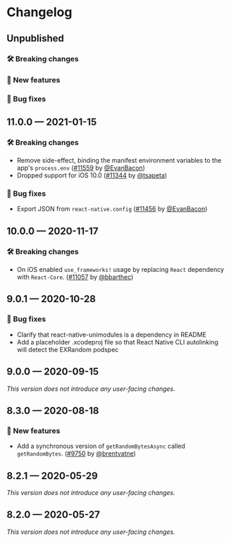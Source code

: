 # Changelog

## Unpublished

### 🛠 Breaking changes

### 🎉 New features

### 🐛 Bug fixes

## 11.0.0 — 2021-01-15

### 🛠 Breaking changes

- Remove side-effect, binding the manifest environment variables to the app's `process.env` ([#11559](https://github.com/expo/expo/pull/11559) by [@EvanBacon](https://github.com/EvanBacon))
- Dropped support for iOS 10.0 ([#11344](https://github.com/expo/expo/pull/11344) by [@tsapeta](https://github.com/tsapeta))

### 🐛 Bug fixes

- Export JSON from `react-native.config` ([#11456](https://github.com/expo/expo/pull/11456) by [@EvanBacon](https://github.com/EvanBacon))

## 10.0.0 — 2020-11-17

### 🛠 Breaking changes

- On iOS enabled `use_frameworks!` usage by replacing `React` dependency with `React-Core`. ([#11057](https://github.com/expo/expo/pull/11057) by [@bbarthec](https://github.com/bbarthec))

## 9.0.1 — 2020-10-28

### 🐛 Bug fixes

- Clarify that react-native-unimodules is a dependency in README
- Add a placeholder .xcodeproj file so that React Native CLI autolinking will detect the EXRandom podspec

## 9.0.0 — 2020-09-15

_This version does not introduce any user-facing changes._

## 8.3.0 — 2020-08-18

### 🎉 New features

- Add a synchronous version of `getRandomBytesAsync` called `getRandomBytes`. ([#9750](https://github.com/expo/expo/pull/9750) by [@brentvatne](https://github.com/brentvatne))

## 8.2.1 — 2020-05-29

_This version does not introduce any user-facing changes._

## 8.2.0 — 2020-05-27

_This version does not introduce any user-facing changes._

